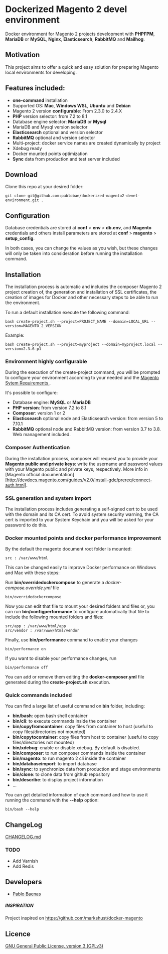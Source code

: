 # Dockerized Magento 2 devel environment 

Docker environment for Magento 2 projects development with **PHPFPM**, **MariaDB** or **MySQL**, **Nginx**, **Elasticsearch**, **RabbitMQ** and **Mailhog**.

## Motivation

This project aims to offer a quick and easy solution for preparing Magento local environments for developing.

## Features included:
* **one-command** installation
* Supported OS: **Mac**, **Windows WSL**, **Ubuntu** and **Debian**  
* Magento 2 version **configurable**: From 2.3.0 to 2.4.X
* **PHP** version selector: from 7.2 to 8.1
* Database engine selector: **MariaDB** or **Mysql**
* MariaDB and Mysql version selector
* **Elasticsearch** optional and version selector
* **RabbitMQ** optional and version selector
* Multi-project: docker service names are created dynamically by project
* Xdebug ready
* Docker mounted points optimization
* **Sync** data from production and test server included


## Download

Clone this repo at your desired folder:

```git clone git@github.com:pablobae/dockerized-magento2-devel-environment.git .```


## Configuration
Database credentials are stored at **conf** > **env** > **db.env**, and **Magento** credentials and others install parameters are stored at **conf** > **magento** > **setup_config**. 

In both cases, you can change the values as you wish, but these changes will only be taken into consideration before running the installation command.


## Installation
 
The installation process is automatic and includes the composer Magento 2 project creation of, the generation and installation of SSL certificates, the creation of images for Docker and other necessary steps to be able to run the environment.


To run a default installation execute the following command:

```bash create-project.sh --project=PROJECT_NAME --domain=LOCAL_URL --version=MAGENTO_2_VERSION```


Example:

```bash create-project.sh --project=myproject --domain=myproject.local --version=2.3.6-p1```


### Environment highly configurable
During the execution of the create-project command, you will be prompted to configure your environment according to your needed and the [Magento Sytem Requirements ](https://devdocs.magento.com/guides/v2.4/install-gde/system-requirements.html).

It's possible to configure:
* Database engine: **MySQL** or **MariaDB**
* **PHP version**: from version 7.2 to 8.1 
* **Composer**: version 1 or 2  
* **Elasticsearch** optional node and Elasticsearch version: from version 5 to 7.10.1
* **RabbitMQ** optional node and RabbitMQ version: from version 3.7 to 3.8. Web management included.


### Composer Authentication

During the installation process, composer will request you to provide your **Magento public and private keys**: write the username and password values with your Magento public and private keys, respectively. 
More info in [Magento official documentation][http://devdocs.magento.com/guides/v2.0/install-gde/prereq/connect-auth.html].


### SSL generation and system import

The installation process includes generating a self-signed cert to be used with the domain and its CA cert. To avoid system security warning, the CA cert is imported to your System Keychain and you will be asked for your password to do this.


### Docker mounted points and docker performance improvement
By the default the magento document root folder is mounted:

```
src : /var/www/html
```

This can be changed easily to improve Docker performance on Windows and Mac with these steps:

Run **bin/overridedockercompose** to generate a *docker-compose.override.yml* file
```
bin/overridedockercompose
```
Now you can edit that file to mount your desired folders and files or, you can run **bin/configperformance** to configure automatically that file to include the following mounted folders and files:

```
src/app : /var/www/html/app
src/vendor : /var/www/html/vendor
```

Finally, use **bin/performance** command to enable your changes
```
bin/performance on
```

If you want to disable your performance changes, run
```
bin/performance off
```

You can add or remove them editing the **docker-composer.yml** file generated during the **create-project.sh** execution.

### Quick commands included
You can find a large list of useful command on **bin** folder, including:
* **bin/bash**: open bash shell container
* **bin/cli**: to execute commands inside the container
* **bin/copyfromcontainer**: copy files from container to host (useful to copy files/directories not mounted)
* **bin/copytocontainer**: copy files from host to container (useful to copy files/directories not mounted)
* **bin/xdebug**: enable or disable xdebug. By default is disabled.
* **bin/composer**: to run composer commands inside the container
* **bin/magento**: to run magento 2 cli inside the container
* **bin/databaseimport**: to import database
* **bin/sync**: to synchronize data from production and stage environments
* **bin/clone**: to clone data from github repository
* **bin/describe**: to display project information
* ...

You can get detailed information of each command and how to use it running the command with the **--help** option:
```
bin/bash --help
```

## ChangeLog
[CHANGELOG.md](CHANGELOG.md)


### TODO
* Add Varnish
* Add Redis


## Developers

* [Pablo Baenas](https://github.com/pablobae)

##### INSPIRATION
Project inspired on https://github.com/markshust/docker-magento

Licence
-------
[GNU General Public License, version 3 (GPLv3)](http://opensource.org/licenses/gpl-3.0)
